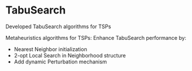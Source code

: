 # TabuSearch
Developed TabuSearch algorithms for TSPs

Metaheuristics algorithms for TSPs: Enhance TabuSearch performance by:
- Nearest Neighbor initialization
- 2-opt Local Search in Neighborhood structure
- Add dynamic Perturbation mechanism
